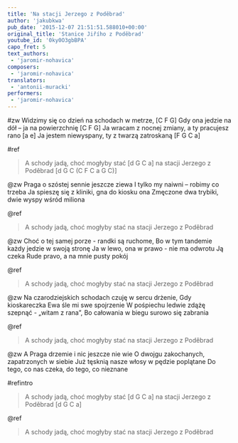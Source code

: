 ```yaml
---
title: 'Na stacji Jerzego z Poděbrad'
author: 'jakubkwa'
pub_date: '2015-12-07 21:51:51.588010+00:00'
original_title: 'Stanice Jiřího z Poděbrad'
youtube_id: '0ky0O3gbBPA'
capo_fret: 5
text_authors:
 - 'jaromir-nohavica'
composers:
 - 'jaromir-nohavica'
translators:
 - 'antonii-muracki'
performers:
 - 'jaromir-nohavica'
---
```


#zw
Widzimy się co dzień na schodach w metrze, [C F G]
Gdy ona jedzie na dół – ja na powierzchnię [C F G]
Ja wracam z nocnej zmiany, a ty pracujesz rano [a e]
Ja jestem niewyspany, ty z twarzą zatroskaną [F G C a]

#ref
>A schody jadą, choć mogłyby stać [d G C a]
>na stacji Jerzego z Poděbrad [d G C (C F C a G C)]

@zw
Praga o szóstej sennie jeszcze ziewa
I tylko my naiwni – robimy co trzeba
Ja spieszę się z kliniki, gna do kiosku ona
Zmęczone dwa trybiki, dwie wyspy wśród miliona

@ref
>A schody jadą, choć mogłyby stać
>na stacji Jerzego z Poděbrad

@zw
Choć o tej samej porze - randki są ruchome,
Bo w tym tandemie każdy jedzie w swoją stronę
Ja w lewo, ona w prawo - nie ma odwrotu
Ją czeka Rude pravo, a na mnie pusty pokój

@ref
>A schody jadą, choć mogłyby stać
>na stacji Jerzego z Poděbrad

@zw
Na czarodziejskich schodach czuję w sercu drżenie,
Gdy  kioskareczka Ewa śle mi swe spojrzenie
W pośpiechu ledwie zdążę szepnąć - „witam z rana”,
Bo całowania w biegu surowo się zabrania

@ref
>A schody jadą, choć mogłyby stać
>na stacji Jerzego z Poděbrad

@zw
A Praga drzemie i nic jeszcze nie wie
O dwojgu zakochanych, zapatrzonych w siebie
Już tęsknią nasze włosy w pędzie poplątane
Do tego, co nas czeka, do tego, co nieznane 

#refintro
>A schody jadą, choć mogłyby stać [d G C a]
>na stacji Jerzego z Poděbrad [d G C a]

@ref
>A schody jadą, choć mogłyby stać
>na stacji Jerzego z Poděbrad